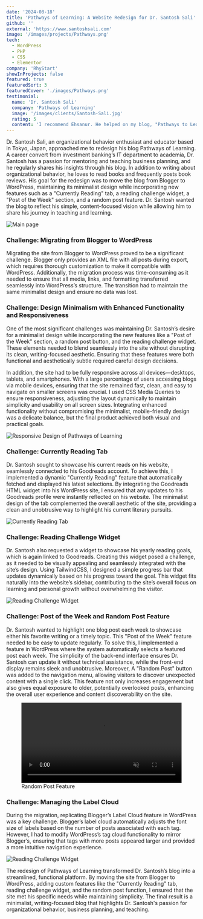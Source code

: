 ```yaml
---
date: '2024-08-18'
title: 'Pathways of Learning: A Website Redesign for Dr. Santosh Sali'
github: ''
external: 'https://www.santoshsali.com'
image: '/images/projects/Pathways.png'
tech:
  - WordPress
  - PHP
  - CSS
  - Elementor
company: 'RhyStart'
showInProjects: false
featured: true
featuredSort: 3
featuredCover: './images/Pathways.png'
testimonial:
  name: 'Dr. Santosh Sali'
  company: 'Pathways of Learning'
  image: '/images/clients/Santosh-Sali.jpg'
  rating: 5
  content: 'I recommend Ehsanur. He helped on my blog, "Pathways to Learn". Link below. I wanted three things 1) a Simple plain blog for expressing thoughts, 2) Migrate my posts from blogger 3) Integrate Goodreads data with Wordpress. Ehsanur - completed the work seamlessly. No hassles, no haggling, no bargaining. He values work and completes it as required. I recommend his expertise for such blogs and websites. I am going to use his services again soon. (BlogLink: http://santoshsali.com/ )'
---
```


Dr. Santosh Sali, an organizational behavior enthusiast and educator based in Tokyo, Japan, approached me to redesign his blog Pathways of Learning. A career convert from investment banking’s IT department to academia, Dr. Santosh has a passion for mentoring and teaching business planning, and he regularly shares his insights through his blog. In addition to writing about organizational behavior, he loves to read books and frequently posts book reviews. His goal for the redesign was to move the blog from Blogger to WordPress, maintaining its minimalist design while incorporating new features such as a "Currently Reading" tab, a reading challenge widget, a "Post of the Week" section, and a random post feature. Dr. Santosh wanted the blog to reflect his simple, content-focused vision while allowing him to share his journey in teaching and learning.

![Main page](/images/projects/Pathways1.png)

### Challenge: Migrating from Blogger to WordPress

Migrating the site from Blogger to WordPress proved to be a significant challenge. Blogger only provides an XML file with all posts during export, which requires thorough customization to make it compatible with WordPress. Additionally, the migration process was time-consuming as it needed to ensure that all media, links, and formatting transferred seamlessly into WordPress’s structure. The transition had to maintain the same minimalist design and ensure no data was lost.

### Challenge: Design Minimalism with Enhanced Functionality and Responsiveness

One of the most significant challenges was maintaining Dr. Santosh’s desire for a minimalist design while incorporating the new features like a "Post of the Week" section, a random post button, and the reading challenge widget. These elements needed to blend seamlessly into the site without disrupting its clean, writing-focused aesthetic. Ensuring that these features were both functional and aesthetically subtle required careful design decisions.

In addition, the site had to be fully responsive across all devices—desktops, tablets, and smartphones. With a large percentage of users accessing blogs via mobile devices, ensuring that the site remained fast, clean, and easy to navigate on smaller screens was crucial. I used CSS Media Queries to ensure responsiveness, adjusting the layout dynamically to maintain simplicity and usability on all screen sizes. Integrating enhanced functionality without compromising the minimalist, mobile-friendly design was a delicate balance, but the final product achieved both visual and practical goals.

![Responsive Design of Pathways of Learning](/images/projects/Pathways4.png)

### Challenge: Currently Reading Tab

Dr. Santosh sought to showcase his current reads on his website, seamlessly connected to his Goodreads account. To achieve this, I implemented a dynamic "Currently Reading" feature that automatically fetched and displayed his latest selections. By integrating the Goodreads HTML widget into his WordPress site, I ensured that any updates to his Goodreads profile were instantly reflected on his website. The minimalist design of the tab complemented the overall aesthetic of the site, providing a clean and unobtrusive way to highlight his current literary pursuits.

![Currently Reading Tab](/images/projects/Pathways5.png)

### Challenge: Reading Challenge Widget

Dr. Santosh also requested a widget to showcase his yearly reading goals, which is again linked to Goodreads. Creating this widget posed a challenge, as it needed to be visually appealing and seamlessly integrated with the site’s design. Using TailwindCSS, I designed a simple progress bar that updates dynamically based on his progress toward the goal. This widget fits naturally into the website’s sidebar, contributing to the site’s overall focus on learning and personal growth without overwhelming the visitor.

![Reading Challenge Widget](/images/projects/Pathways2.png)

### Challenge: Post of the Week and Random Post Feature

Dr. Santosh wanted to highlight one blog post each week to showcase either his favorite writing or a timely topic. This "Post of the Week" feature needed to be easy to update regularly. To solve this, I implemented a feature in WordPress where the system automatically selects a featured post each week. The simplicity of the back-end interface ensures Dr. Santosh can update it without technical assistance, while the front-end display remains sleek and unobtrusive. Moreover, A "Random Post" button was added to the navigation menu, allowing visitors to discover unexpected content with a single click. This feature not only increases engagement but also gives equal exposure to older, potentially overlooked posts, enhancing the overall user experience and content discoverability on the site.

<figure>
  <video width="100%" height="auto" autoplay loop muted playsinline>
    <source src="https://i.gyazo.com/272c918bb1f74d8ea9a9e402ad43b5dd.mp4" type="video/mp4">
    Your browser does not support the video tag.
  </video>
  <figcaption>Random Post Feature</figcaption>
</figure>

### Challenge: Managing the Label Cloud

During the migration, replicating Blogger’s Label Cloud feature in WordPress was a key challenge. Blogger’s label cloud automatically adjusts the font size of labels based on the number of posts associated with each tag. However, I had to modify WordPress’s tag cloud functionality to mirror Blogger’s, ensuring that tags with more posts appeared larger and provided a more intuitive navigation experience.

![Reading Challenge Widget](/images/projects/Pathways3.png)

The redesign of Pathways of Learning transformed Dr. Santosh’s blog into a streamlined, functional platform. By moving the site from Blogger to WordPress, adding custom features like the "Currently Reading" tab, reading challenge widget, and the random post function, I ensured that the site met his specific needs while maintaining simplicity. The final result is a minimalist, writing-focused blog that highlights Dr. Santosh's passion for organizational behavior, business planning, and teaching.
